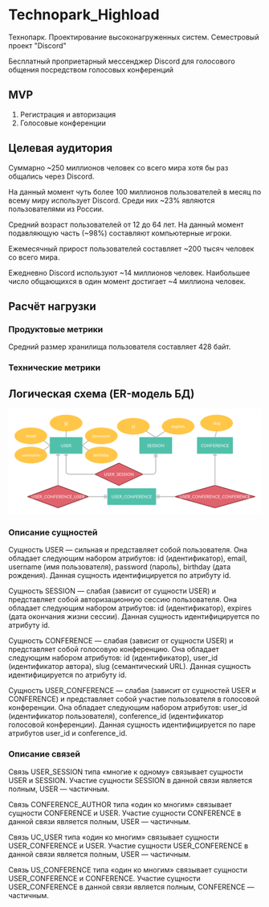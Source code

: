 # Technopark_Highload
Технопарк. Проектирование высоконагруженных систем. Семестровый проект "Discord"

Бесплатный проприетарный мессенджер Discord для голосового общения посредством голосовых конференций

## MVP
1. Регистрация и авторизация
2. Голосовые конференции

## Целевая аудитория
Суммарно ~250 миллионов человек со всего мира хотя бы раз общались через Discord.

На данный момент чуть более 100 миллионов пользователей в месяц по всему миру использует Discord. Среди них ~23% являются пользователями из России.

Средний возраст пользователей от 12 до 64 лет. На данный момент подавляющую часть (~98%) составляют компьютерные игроки.

Ежемесячный прирост пользователей составляет ~200 тысяч человек со всего мира.

Ежедневно Discord используют ~14 миллионов человек. Наибольшее число общающихся в один момент достигает ~4 миллиона человек.

## Расчёт нагрузки

### Продуктовые метрики
Средний размер хранилища пользователя составляет 428 байт.

### Технические метрики

## Логическая схема (ER-модель БД)

![image](https://raw.githubusercontent.com/NikitaLobaev/Technopark_Highload/main/ER-model.png)

### Описание сущностей

Сущность USER — сильная и представляет собой пользователя. Она обладает следующим набором атрибутов: id (идентификатор), email, username (имя пользователя), password (пароль), birthday (дата рождения). Данная сущность идентифицируется по атрибуту id.

Сущность SESSION — слабая (зависит от сущности USER) и представляет собой авторизационную сессию пользователя. Она обладает следующим набором атрибутов: id (идентификатор), expires (дата окончания жизни сессии). Данная сущность идентифицируется по атрибуту id.

Сущность CONFERENCE — слабая (зависит от сущности USER) и представляет собой голосовую конференцию. Она обладает следующим набором атрибутов: id (идентификатор), user_id (идентификатор автора), slug (семантический URL). Данная сущность идентифицируется по атрибуту id.

Сущность USER_CONFERENCE — слабая (зависит от сущностей USER и CONFERENCE) и представляет собой участие пользователя в голосовой конференции. Она обладает следующим набором атрибутов: user_id (идентификатор пользователя), conference_id (идентификатор голосовой конференции). Данная сущность идентифицируется по паре атрибутов user_id и conference_id.

### Описание связей

Связь USER_SESSION типа «многие к одному» связывает сущности USER и SESSION. Участие сущности SESSION в данной связи является полным, USER — частичным.

Связь CONFERENCE_AUTHOR типа «один ко многим» связывает сущности CONFERENCE и USER. Участие сущности CONFERENCE в данной связи является полным, USER — частичным.

Связь UС_USER типа «один ко многим» связывает сущности USER_CONFERENCE и USER. Участие сущности USER_CONFERENCE в данной связи является полным, USER — частичным.

Связь US_CONFERENCE типа «один ко многим» связывает сущности USER_CONFERENCE и CONFERENCE. Участие сущности USER_CONFERENCE в данной связи является полным, CONFERENCE — частичным.
